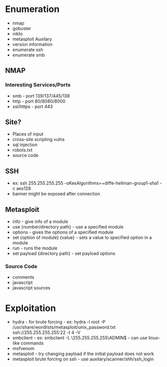 # Enumeration

- nmap
- gobuster
- nikto
- metasploit Auxilary
- version information
- enumerate ssh
- enumerate smb

## NMAP

### Interesting Services/Ports

- smb - port 139/137/445/138
- http - port 80/8080/8000
- ssl/https - port 443

## Site?

- Places of input
- cross-site scripting vulns
- sql injection
- robots.txt
- source code

## SSH

- ex: ssh 255.255.255.255 -oKexAlgorithms=+diffe-hellman-group1-sha1 -c aes128
- banner might be exposed after connection

## Metasploit

- info - give info of a module
- use {number/directory path} - use a specified module
- options - gives the options of a specified module
- set {option of module} {value} - sets a value to specified option in a module
- run - runs the module
- set payload {directory path} - set payload options

### Source Code

- comments
- javascript
- javascript sources

# Exploitation

- hydra - for brute forcing - ex: hydra -l root -P /usr/share/wordlists/metasploit/unix_password.txt ssh://255.255.255.255:22 -t 4 -V
- smbclient - ex: smbclient -L \\255.255.255.255\\ADMIN$ - can use linux-like commands
- msfvenom
- metasploit - try changing payload if the initial payload does not work
- metasploit brute forcing on ssh - use auxilary/scanner/shh/ssh_login